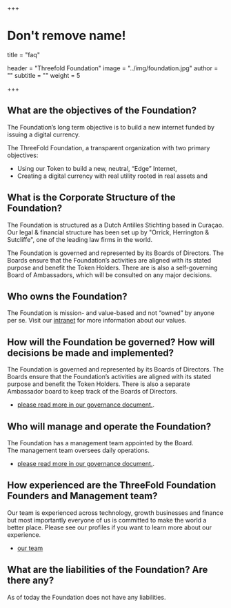 +++
# Don't remove name!
title = "faq"

header = "Threefold Foundation"
image = "../img/foundation.jpg"
author = ""
subtitle = ""
weight = 5

+++

## What are the objectives of the Foundation?
The Foundation’s long term objective is to build a new internet funded by issuing a digital currency.

The ThreeFold Foundation, a transparent organization with two primary objectives:  
- Using our Token to build a new, neutral, “Edge” Internet,
- Creating a digital currency with real utility rooted in real assets and

## What is the Corporate Structure of the Foundation?
The Foundation is structured as a Dutch Antilles Stichting based in Curaçao. Our legal & financial structure has been set up by "Orrick, Herrington & Sutcliffe", one of the leading law firms in the world.

The Foundation is governed and represented by its Boards of Directors.  The Boards ensure that the Foundation’s activities are aligned with its stated purpose and benefit the Token Holders.  There are is also a self-governing Board of Ambassadors, which will be consulted on any major decisions.

## Who owns the Foundation?
The Foundation is mission- and value-based and not “owned” by anyone per se. 
Visit our [intranet](https://docs.greenitglobe.com/teal.university/whatis/src/master/README.md) for more information about our values.

## How will the Foundation be governed?  How will decisions be made and implemented?

The Foundation is governed and represented by its Boards of Directors.  The Boards ensure that the Foundation’s activities are aligned with its stated purpose and benefit the Token Holders.  There is also a separate Ambassador board to keep track of the Boards of Directors.

- [please read  more in our governance document.](/faq/governance-faq).

## Who will manage and operate the Foundation?

The Foundation has a management team appointed by the Board.  
The management team oversees daily operations.

- [please read  more in our governance document.](/faq/governance-faq).

## How experienced are the ThreeFold Foundation Founders and Management team?

Our team is experienced across technology, growth businesses and finance but most importantly everyone of us is committed to make the world a better place. Please see our profiles if you want to learn more about our experience.

- [our team](/team)

## What are the liabilities of the Foundation?  Are there any?

As of today the Foundation does not have any liabilities.
